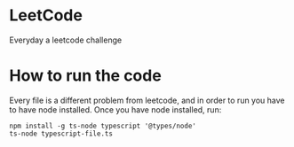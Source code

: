 # LeetCode
Everyday a leetcode challenge

# How to run the code
Every file is a different problem from leetcode, and in order to run you have to have node installed.
Once you have node installed, run:

```npm install -g ts-node typescript '@types/node' ```  \
```ts-node typescript-file.ts ```
